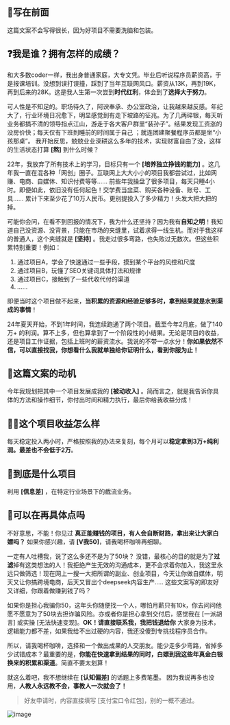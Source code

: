 ## 👋写在前面

这篇文案不会写得很长，因为好项目不需要洗脑和包装。


## ❓我是谁？拥有怎样的成绩？

和大多数coder一样，我出身普通家庭，大专文凭。毕业后听说程序员薪资高，于是报课培训。没想到误打误撞，踩到了当年互联网风口。薪资从13K，再到19K，再到后来的28K。这是我人生第一次尝到**时代红利**，体会到了**选择大于努力**。


可人性是不知足的。职场待久了，阿谀奉承、办公室政治，让我越来越反感。年纪大了，行业环境日况愈下，明显感觉到有走下坡路的征兆。为了几两碎银，每天听业务都搞不清的领导指点江山，游走于各大客户群里“装孙子”。结果发现工资涨的没房价快；每天仅有下班到睡前的时间属于自己 ；就连团建聚餐程序员都是坐“小孩那桌”。 我开始反思，兢兢业业深耕这么多年的技术，实现财富自由了没，这样的生活状态打算 **[熬]** 到什么时候？


22年，我放弃了所有技术上的学习，目标只有一个 **[培养独立挣钱的能力]** 。这几年我一直在混各种「网创」圈子。互联网上大大小小的项目我都尝试过，比如网赚、电商、自媒体、知识付费等等...... 前些年我操盘了很多项目，每天只睡4小时。即便如此，依旧没有任何起色！交学费当韭菜、购买各种设备、账号、工具……  累计下来至少花了10万人民币。更别提投入了多少精力！头发大把大把的掉。

可能你会问，在看不到回报的情况下，我为什么还坚持？因为我有**自知之明**！我知道自己没资源、没背景，只能在市场的夹缝里，试着求得一线生机。而对于我这样的普通人，这个夹缝就是 **[坚持]** 。我走过很多弯路，也失败过无数次。但这些积累特别重要！例如：
1. 通过项目A，学会了快速通过一些手段，摸到某个平台的风控和尺度
2. 通过项目B，玩懂了SEO关键词具体打法和规律
3. 通过项目C，接触到了一些代收代付的渠道
4. *……*

即便当时这个项目做不起来，**当积累的资源和经验足够多时，拿到结果就是水到渠成的事情**！


24年夏天开始，不到1年时间，我连续跑通了两个项目。截至今年2月底，做了140万+ 的利润。算不上多，但也算拿到了一个阶段性的小结果。无论是项目的收益，还是项目工作证据，包括上班时的薪资流水。我说的不带一点水分！**你如果依然不信，可以直接找我，你想看什么我就单独给你证明什么，看到你服为止！**


## 📑这篇文案的动机 

今年我规划把其中一个项目发展成我的 **[被动收入]** 。简而言之，就是我告诉你具体的方法和操作细节，你付出时间和精力执行，最后你给我收益分成！

## 👩‍💻这个项目收益怎么样

每天稳定投入两小时，严格按照我的办法来复刻，每个月可以**稳定拿到3万+纯利润。最差也不会低于2万**。

## 🔖到底是什么项目

利用 **[信息差]** ，在特定行业场景下的截流业务。

## 📜可以在再具体点吗

不好意思，不能！你见过 **真正能赚钱的项目，有人会自断财路，拿出来让大家白嫖吗？** 如果你感兴趣，请 **[V我50]**，请我喝杯咖啡再细聊。


一定有人吐槽我，说了这么多还不是为了50块？ 没错，最核心的目的就是为了**过滤**掉有这类想法的人！我拒绝产生无效的沟通成本，更不会求着你加入，我这里永远只做筛选！现在网上一搜一大把所谓的副业、创业项目，今天让你做自媒体，明天又让你搞跨境电商，后天又冒出个deepseek内容生产…..  这些文案写的即友好又详细，你跟着做赚到钱了吗？


如果你是担心我骗你50，这年头你随便找一个人，哪怕月薪只有10k，你去问问他愿不愿意为了50块去担诈骗风险。亦或者你是担心拿到交付后，感觉我在 [一派胡言] 或实操 [无法快速变现]。**OK！请直接联系我，我把钱退给你** 大家身为技术，逻辑能力都不差，如果我给不出过硬的内容，我还没傻到专挑找程序员合作。


所以，请我喝杯咖啡，选择和一个做出成果的人交朋友。能少走多少弯路，省掉多少试错成本？最重要的是，**你能在快速拿到结果的同时，白嫖到我这些年真金白银换来的积累和渠道**。简直不要太划算！


就这么着吧，我不想继续在 **[认知偏差]** 的话题上多费笔墨。 因为我说再多也没用，**人教人永远教不会，事教人一次就会了！**


> 好友申请时，内容直接填写 [支付宝口令红包]，别的一概不通过。

![image](https://yuanya-i-driven-images.oss-cn-hangzhou.aliyuncs.com/charge/public/uat/202503/383b0f1311374613b08e41d8d231a70b.jpg)
